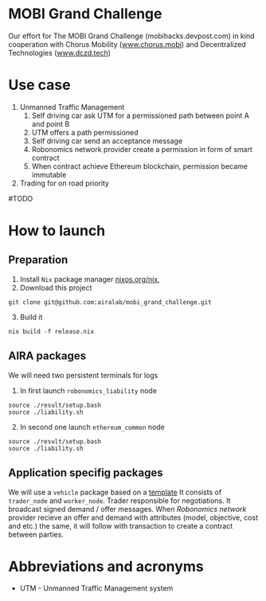 MOBI Grand Challenge
====================
Our effort for The MOBI Grand Challenge (mobihacks.devpost.com) in kind cooperation with Chorus Mobility (www.chorus.mobi) and Decentralized Technologies (www.dczd.tech)


Use case
========
1. Unmanned Traffic Management
    1. Self driving car ask UTM for a permissioned path between point A and point B
    1. UTM offers a path permissioned
    1. Self driving car send an acceptance message
    1. Robonomics network provider create a permission in form of smart contract
    1. When contract achieve Ethereum blockchain, permission became immutable
2. Trading for on road priority

#TODO

How to launch
=============

Preparation
-----------
1. Install `Nix` package manager [nixos.org/nix](https://nixos.org/nix/),
2. Download this project
```
git clone git@github.com:airalab/mobi_grand_challenge.git
```
3. Build it
```
nix build -f release.nix
```

AIRA packages
-------------
We will need two persistent terminals for logs

1. In first launch `robonomics_liability` node
```
source ./result/setup.bash
source ./liability.sh
```

2. In second one launch `ethereum_common` node 
```
source ./result/setup.bash
source ./liability.sh
```

Application specifig packages
-----------------------------
We will use a `vehicle` package based on a [template](https://github.com/airalab/autonomous_agent_template)
It consists of `trader_node` and `worker_node`. Trader responsible for negotiations. It broadcast signed demand / offer messages.
When *Robonomics network* provider recieve an offer and demand with attributes (model, objective, cost and etc.) the same, it will follow with transaction to create a contract between parties.


Abbreviations and acronyms
==========================
- UTM - Unmanned Traffic Management system
